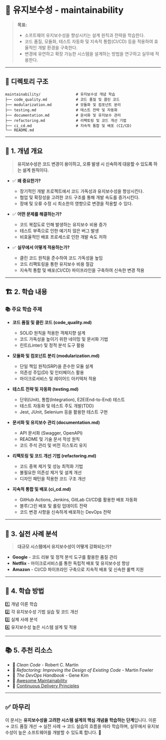 # 📂 유지보수성 - maintainability

> **목표:**  
> - 소프트웨어 유지보수성을 향상시키는 설계 원칙과 전략을 학습한다.  
> - 코드 품질, 모듈화, 테스트 자동화 및 지속적 통합(CI/CD) 등을 적용하여 효율적인 개발 환경을 구축한다.  
> - 변경에 유연하고 확장 가능한 시스템을 설계하는 방법을 연구하고 실무에 적용한다.

---

## 📌 **디렉토리 구조**
```
maintainability/                # 유지보수성 개념 학습
├── code_quality.md             # 코드 품질 및 클린 코드
├── modularization.md           # 모듈화 및 컴포넌트 분리
├── testing.md                  # 테스트 전략 및 자동화
├── documentation.md            # 문서화 및 유지보수 관리
├── refactoring.md              # 리팩토링 및 코드 개선 기법
├── ci_cd.md                    # 지속적 통합 및 배포 (CI/CD)
└── README.md
```

---

## 📖 **1. 개념 개요**
> **유지보수성은 코드 변경이 용이하고, 오류 발생 시 신속하게 대응할 수 있도록 하는 설계 원칙이다.**

- ✅ **왜 중요한가?**  
  - 장기적인 개발 프로젝트에서 코드 가독성과 유지보수성을 향상시킨다.
  - 협업 및 확장성을 고려한 코드 구조를 통해 개발 속도를 증가시킨다.
  - 장애 및 오류 수정 시 최소한의 영향으로 변경을 적용할 수 있다.

- ✅ **어떤 문제를 해결하는가?**  
  - 코드 복잡도로 인해 발생하는 유지보수 비용 증가
  - 테스트 부족으로 인한 예기치 않은 버그 발생
  - 비효율적인 배포 프로세스로 인한 개발 속도 저하

- ✅ **실무에서 어떻게 적용하는가?**  
  - 클린 코드 원칙을 준수하여 코드 가독성을 높임
  - 코드 리팩토링을 통한 유지보수 비용 절감
  - 지속적 통합 및 배포(CI/CD) 파이프라인을 구축하여 신속한 변경 적용

---

## 🏗 **2. 학습 내용**
### 📚 주요 학습 주제
- **코드 품질 및 클린 코드 (code_quality.md)**
  - SOLID 원칙을 적용한 객체지향 설계
  - 코드 가독성을 높이기 위한 네이밍 및 문서화 기법
  - 린트(Linter) 및 정적 분석 도구 활용

- **모듈화 및 컴포넌트 분리 (modularization.md)**
  - 단일 책임 원칙(SRP)을 준수한 모듈 설계
  - 의존성 주입(DI) 및 인터페이스 활용
  - 마이크로서비스 및 레이어드 아키텍처 적용

- **테스트 전략 및 자동화 (testing.md)**
  - 단위(Unit), 통합(Integration), E2E(End-to-End) 테스트
  - 테스트 자동화 및 테스트 주도 개발(TDD)
  - Jest, JUnit, Selenium 등을 활용한 테스트 구현

- **문서화 및 유지보수 관리 (documentation.md)**
  - API 문서화 (Swagger, OpenAPI)
  - README 및 기술 문서 작성 원칙
  - 코드 주석 관리 및 버전 히스토리 유지

- **리팩토링 및 코드 개선 기법 (refactoring.md)**
  - 코드 중복 제거 및 성능 최적화 기법
  - 불필요한 의존성 제거 및 설계 개선
  - 디자인 패턴을 적용한 코드 구조 개선

- **지속적 통합 및 배포 (ci_cd.md)**
  - GitHub Actions, Jenkins, GitLab CI/CD를 활용한 배포 자동화
  - 블루/그린 배포 및 롤링 업데이트 전략
  - 코드 변경 사항을 신속하게 배포하는 DevOps 전략

---

## 🚀 **3. 실전 사례 분석**
> **대규모 시스템에서 유지보수성이 어떻게 강화되는가?**

- **Google** - 코드 리뷰 및 정적 분석 도구를 활용한 품질 관리
- **Netflix** - 마이크로서비스를 통한 독립적 배포 및 유지보수성 향상
- **Amazon** - CI/CD 파이프라인 구축으로 지속적 배포 및 신속한 롤백 지원

---

## 🎯 **4. 학습 방법**
1️⃣ 개념 이론 학습  
2️⃣ 각 유지보수성 기법 실습 및 코드 개선  
3️⃣ 실제 사례 분석  
4️⃣ 유지보수성 높은 시스템 설계 및 적용  

---

## 📚 **5. 추천 리소스**
- 📖 _Clean Code_ - Robert C. Martin  
- 📖 _Refactoring: Improving the Design of Existing Code_ - Martin Fowler  
- 📖 _The DevOps Handbook_ - Gene Kim  
- 📌 [Awesome Maintainability](https://github.com/maintainability/awesome-maintainability)  
- 📌 [Continuous Delivery Principles](https://continuousdelivery.com/)  

---

## ✅ **마무리**
이 문서는 **유지보수성을 고려한 시스템 설계의 핵심 개념을 학습하는 단계**입니다.
이론 → 코드 품질 개선 → 실전 사례 → 코드 실습의 흐름을 따라 학습하며,
실무에서 유지보수성이 높은 소프트웨어를 개발할 수 있도록 합니다. 🚀

